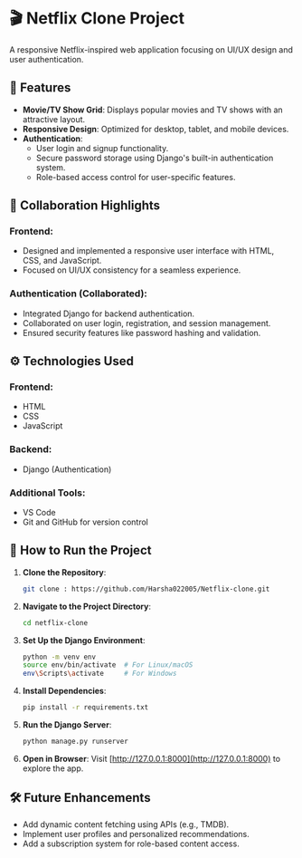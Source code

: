 
# 🎬 Netflix Clone Project
A responsive Netflix-inspired web application focusing on UI/UX design and user authentication.

## 🌟 Features
- **Movie/TV Show Grid**: Displays popular movies and TV shows with an attractive layout.
- **Responsive Design**: Optimized for desktop, tablet, and mobile devices.
- **Authentication**:
  - User login and signup functionality.
  - Secure password storage using Django's built-in authentication system.
  - Role-based access control for user-specific features.

## 🤝 Collaboration Highlights
### Frontend:
- Designed and implemented a responsive user interface with HTML, CSS, and JavaScript.
- Focused on UI/UX consistency for a seamless experience.

### Authentication (Collaborated):
- Integrated Django for backend authentication.
- Collaborated on user login, registration, and session management.
- Ensured security features like password hashing and validation.

## ⚙️ Technologies Used
### Frontend:
- HTML
- CSS
- JavaScript

### Backend:
- Django (Authentication)

### Additional Tools:
- VS Code
- Git and GitHub for version control

## 🚀 How to Run the Project
1. **Clone the Repository**:
   ```bash
   git clone : https://github.com/Harsha022005/Netflix-clone.git
   ```

2. **Navigate to the Project Directory**:
   ```bash
   cd netflix-clone
   ```

3. **Set Up the Django Environment**:
   ```bash
   python -m venv env
   source env/bin/activate  # For Linux/macOS
   env\Scripts\activate     # For Windows
   ```

4. **Install Dependencies**:
   ```bash
   pip install -r requirements.txt
   ```

5. **Run the Django Server**:
   ```bash
   python manage.py runserver
   ```

6. **Open in Browser**:
   Visit [http://127.0.0.1:8000](http://127.0.0.1:8000) to explore the app.

## 🛠️ Future Enhancements
- Add dynamic content fetching using APIs (e.g., TMDB).
- Implement user profiles and personalized recommendations.
- Add a subscription system for role-based content access.
```
